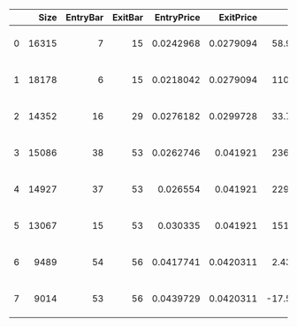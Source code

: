 |    |   Size |   EntryBar |   ExitBar |   EntryPrice |   ExitPrice |       PnL |   ReturnPct | EntryTime           | ExitTime            | Duration          |
|---:|-------:|-----------:|----------:|-------------:|------------:|----------:|------------:|:--------------------|:--------------------|:------------------|
|  0 |  16315 |          7 |        15 |    0.0242968 |   0.0279094 |  58.9398  |  0.148687   | 2023-02-20 00:00:00 | 2023-04-17 00:00:00 | 56 days 00:00:00  |
|  1 |  18178 |          6 |        15 |    0.0218042 |   0.0279094 | 110.981   |  0.280004   | 2023-02-13 00:00:00 | 2023-04-17 00:00:00 | 63 days 00:00:00  |
|  2 |  14352 |         16 |        29 |    0.0276182 |   0.0299728 |  33.7935  |  0.0852561  | 2023-04-24 00:00:00 | 2023-07-24 00:00:00 | 91 days 00:00:00  |
|  3 |  15086 |         38 |        53 |    0.0262746 |   0.041921  | 236.041   |  0.595494   | 2023-09-25 00:00:00 | 2024-01-08 00:00:00 | 105 days 00:00:00 |
|  4 |  14927 |         37 |        53 |    0.026554  |   0.041921  | 229.383   |  0.578707   | 2023-09-18 00:00:00 | 2024-01-08 00:00:00 | 112 days 00:00:00 |
|  5 |  13067 |         15 |        53 |    0.030335  |   0.041921  | 151.395   |  0.381938   | 2023-04-17 00:00:00 | 2024-01-08 00:00:00 | 266 days 00:00:00 |
|  6 |   9489 |         54 |        56 |    0.0417741 |   0.0420311 |   2.43837 |  0.00615137 | 2024-01-15 00:00:00 | 2024-01-29 00:00:00 | 14 days 00:00:00  |
|  7 |   9014 |         53 |        56 |    0.0439729 |   0.0420311 | -17.5042  | -0.044161   | 2024-01-08 00:00:00 | 2024-01-29 00:00:00 | 21 days 00:00:00  |